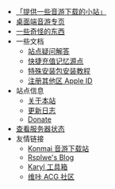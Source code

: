 - [「提供一些音游下载的小站」](/)
- [桌面端音游专页](desktop.md)
- [一些奇怪的东西](secret.md)
- 一些文档
  - [站点疑问解答](faq.md)
  - [快捷充值记忆源点](purchase.md)
  - [特殊安装包安装教程](sai.md)
  - [注册其他区 Apple ID](appleid.md)
- 站点信息
  - [关于本站](about.md)
  - [更新日志](changelog.md)
  - [Donate](donate.md)
- [查看服务器状态](https://status.lowi.ro/status/)
- 友情链接
  - [Konmai 音游下载站](https://616.sb)
  - [Rsplwe's Blog](https://www.rsplwe.com)
  - [Karyl 工具箱](https://bilibili.red)
  - [维咔 ACG 社区](https://vikacg.com)

